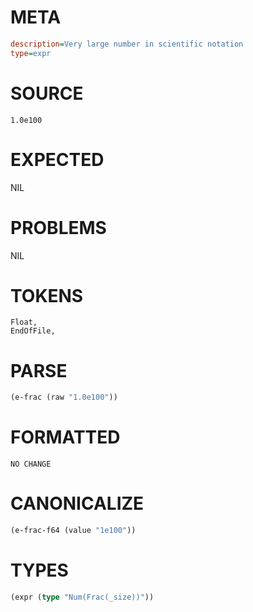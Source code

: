 # META
~~~ini
description=Very large number in scientific notation
type=expr
~~~
# SOURCE
~~~roc
1.0e100
~~~
# EXPECTED
NIL
# PROBLEMS
NIL
# TOKENS
~~~zig
Float,
EndOfFile,
~~~
# PARSE
~~~clojure
(e-frac (raw "1.0e100"))
~~~
# FORMATTED
~~~roc
NO CHANGE
~~~
# CANONICALIZE
~~~clojure
(e-frac-f64 (value "1e100"))
~~~
# TYPES
~~~clojure
(expr (type "Num(Frac(_size))"))
~~~
